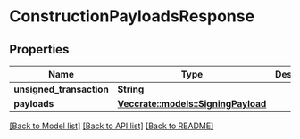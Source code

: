 # ConstructionPayloadsResponse

## Properties

Name | Type | Description | Notes
------------ | ------------- | ------------- | -------------
**unsigned_transaction** | **String** |  | 
**payloads** | [**Vec<crate::models::SigningPayload>**](SigningPayload.md) |  | 

[[Back to Model list]](../README.md#documentation-for-models) [[Back to API list]](../README.md#documentation-for-api-endpoints) [[Back to README]](../README.md)


